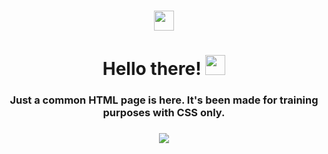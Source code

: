
<h1 align="center"Creating info page using HTML and CSS just for fun! </a>
<img src="https://github.com/blackcater/blackcater/raw/main/images/Hi.gif" height="32"/></h1>

<h1 align="center">Hello there!</a> 
<img src="https://github.com/blackcater/blackcater/raw/main/images/Hi.gif" height="32"/></h1>

<h3 align="center">Just a common HTML page is here. It's been made for training purposes with CSS only.</h3>

<h3 align="center"> <img src="https://img.shields.io/static/v1?label=WEB&message=HTML | CSS&color=9cf"/>
